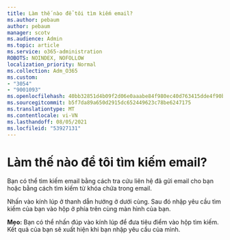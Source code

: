```yaml
---
title: Làm thế nào để tôi tìm kiếm email?
ms.author: pebaum
author: pebaum
manager: scotv
ms.audience: Admin
ms.topic: article
ms.service: o365-administration
ROBOTS: NOINDEX, NOFOLLOW
localization_priority: Normal
ms.collection: Adm_O365
ms.custom:
- "3054"
- "9001093"
ms.openlocfilehash: 40bb32851d4b09f2d06e0aaabe84f980ec40d763415dde4f90b5120c242e4bb2
ms.sourcegitcommit: b5f7da89a650d2915dc652449623c78be6247175
ms.translationtype: MT
ms.contentlocale: vi-VN
ms.lasthandoff: 08/05/2021
ms.locfileid: "53927131"
---
```

# <a name="how-do-i-search-for-an-email"></a>Làm thế nào để tôi tìm kiếm email?

Bạn có thể tìm kiếm email bằng cách tra cứu liên hệ đã gửi email cho bạn hoặc bằng cách tìm kiếm từ khóa chứa trong email.

Nhấn vào kính lúp ở thanh dẫn hướng ở dưới cùng. Sau đó nhập yêu cầu tìm kiếm của bạn vào hộp ở phía trên cùng màn hình của bạn. 

**Mẹo:** Bạn có thể nhấn đúp vào kính lúp để đưa tiêu điểm vào hộp tìm kiếm. Kết quả của bạn sẽ xuất hiện khi bạn nhập yêu cầu của mình. 
